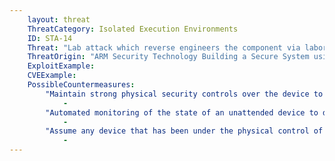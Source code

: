 ```yaml
---
    layout: threat
    ThreatCategory: Isolated Execution Environments
    ID: STA-14
    Threat: "Lab attack which reverse engineers the component via laboratory equipment"
    ThreatOrigin: "ARM Security Technology Building a Secure System using TrustZone Technology [^210]"
    ExploitExample:
    CVEExample:
    PossibleCountermeasures:
        "Maintain strong physical security controls over the device to prevent an attacker from having sufficient  physical access to execute this form of attack":
            - 
        "Automated monitoring of the state of an unattended device to detect unauthorized physical access, at which point, a remote wipe of all device data can be triggered to reduce the loss of data":
            - 
        "Assume any device that has been under the physical control of an attacker for any timeframe sufficient to have executed this attack has  been permanently compromised and should be transition to the  to end-of-lifecycle.":
            - 
---
```

